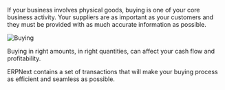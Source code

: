 If your business involves physical goods, buying is one of your core business
activity. Your suppliers are as important as your customers and they must be
provided with as much accurate information as possible.  

![Buying](http://erpnext.org/assets/frappe_io/images/erpnext/buying-home.png)

Buying in right amounts, in right quantities, can affect your cash flow and
profitability.

ERPNext contains a set of transactions that will make your buying process as
efficient and seamless as possible.

